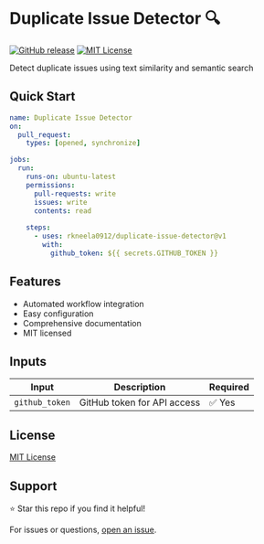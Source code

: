 # Duplicate Issue Detector 🔍

[![GitHub release](https://img.shields.io/github/v/release/rkneela0912/duplicate-issue-detector)](https://github.com/rkneela0912/duplicate-issue-detector/releases) [![MIT License](https://img.shields.io/badge/License-MIT-blue.svg)](https://opensource.org/licenses/MIT)

Detect duplicate issues using text similarity and semantic search

## Quick Start

```yaml
name: Duplicate Issue Detector
on:
  pull_request:
    types: [opened, synchronize]

jobs:
  run:
    runs-on: ubuntu-latest
    permissions:
      pull-requests: write
      issues: write
      contents: read
    
    steps:
      - uses: rkneela0912/duplicate-issue-detector@v1
        with:
          github_token: ${{ secrets.GITHUB_TOKEN }}
```

## Features

- Automated workflow integration
- Easy configuration
- Comprehensive documentation
- MIT licensed

## Inputs

| Input | Description | Required |
|-------|-------------|----------|
| `github_token` | GitHub token for API access | ✅ Yes |

## License

[MIT License](LICENSE)

## Support

⭐ Star this repo if you find it helpful!

For issues or questions, [open an issue](https://github.com/rkneela0912/duplicate-issue-detector/issues).
